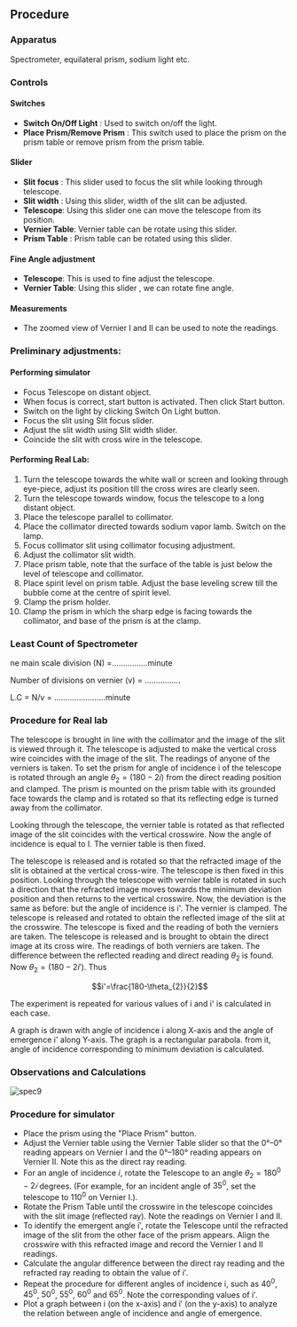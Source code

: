 ## Procedure

### Apparatus

Spectrometer, equilateral prism, sodium light etc.

### Controls
#### Switches
- **Switch On/Off Light** : Used to switch on/off the light.
- **Place Prism/Remove Prism** : This switch used to place the prism on the prism table or remove prism from the prism table.
#### Slider
- **Slit focus** : This slider used to focus the slit while looking through telescope.
- **Slit width** : Using this slider, width of the slit can be adjusted.
- **Telescope**: Using this slider one can move the telescope from its position.
- **Vernier Table**: Vernier table can be rotate using this slider.
- **Prism Table** : Prism table can be rotated using this slider. 
#### Fine Angle adjustment
- **Telescope**: This is used to fine adjust the telescope.
- **Vernier Table**: Using this slider , we can rotate fine angle.
#### Measurements
- The zoomed view of Vernier I and II can be used to note the readings.

 

### Preliminary adjustments:
#### Performing simulator
<ul>
    <li>Focus Telescope on distant object.</li>
    <li>When focus is correct, start button is activated. Then click Start button.</li>
    <li>Switch on the light by clicking Switch On Light button.</li>
    <li>Focus the slit using Slit focus slider.</li>
    <li>Adjust the slit width using Slit width slider.</li>
    <li>Coincide the slit with cross wire in the telescope.&nbsp;</li>
</ul>

####  Performing Real Lab:

<ol>
    <li>Turn  the telescope towards the white wall or screen and looking through  eye-piece, adjust its position till the cross wires are clearly seen.</li>
    <li>Turn the telescope towards window, focus the telescope to a long distant object.</li>
    <li>Place the telescope parallel to collimator.</li>
    <li>Place the collimator directed towards sodium vapor lamb. Switch on the lamp.</li>
    <li>Focus collimator slit using collimator focusing adjustment.</li>
    <li>Adjust the collimator slit width.</li>
    <li>Place prism table, note that the surface of the table is just below the level of telescope and collimator.</li>
    <li>Place spirit level on prism table. Adjust the base leveling screw till the bubble come at the centre of spirit level.</li>
    <li>Clamp the prism holder.</li>
    <li>Clamp the prism in which the sharp edge is facing towards the collimator, and base of the prism is at the clamp.</li>
</ol>


### Least Count of Spectrometer
ne main scale division (N)  =................minute

Number of divisions on vernier (v) = ................

L.C    = N/v = .......................minute

### Procedure for Real lab
The telescope is brought in line with the collimator and the image of the slit is viewed through it. The telescope is adjusted to make the vertical cross wire coincides with the image of the slit. The readings of  anyone of the verniers is taken. To set the prism for angle of incidence i of the telescope is rotated through an angle $\theta_{2}= (180-2i)$ from the direct reading position and clamped. The prism is mounted on the prism table with its grounded face towards the clamp and is rotated so that its reflecting edge is turned away from the collimator.

Looking through the telescope, the vernier table is rotated as that reflected image of the slit coincides with the vertical crosswire. Now the angle of incidence is equal to I. The vernier table is then fixed.

The telescope is released and is rotated so that the refracted image of the slit is obtained at the vertical cross-wire. The telescope is then fixed in this position. Looking through the telescope with vernier table is rotated in such a direction that the refracted image moves towards the minimum deviation position and then returns to the vertical crosswire. Now, the deviation is the same as before: but the angle of incidence is i'. The vernier is clamped. The telescope is released and rotated to obtain the reflected image of the slit at the crosswire. The telescope is fixed and the reading of both the verniers are taken. The telescope is released and is brought to obtain the direct image at its cross wire. The readings of both verniers are taken. The difference between the reflected reading and direct reading $\theta_{2}$ is found. Now $\theta_{2} = (180-2i')$. Thus

$$i'=\frac{180-\theta_{2}}{2}$$

The experiment is repeated for various values of i and i' is calculated in each case.

A graph is drawn with angle of incidence i along X-axis and the angle of emergence i' along Y-axis. The graph is a rectangular parabola. from it, angle of incidence corresponding to minimum deviation is calculated.

### Observations and Calculations

![spec9](https://github.com/user-attachments/assets/b1d0405a-8344-4ade-ab22-e986f7d8edce)

### Procedure for simulator
- Place the prism using the "Place Prism" button.
- Adjust the Vernier table using the Vernier Table slider so that the 0°–0° reading appears on Vernier I and the 0°–180° reading appears on Vernier II. Note this as the direct ray reading.
- For an angle of incidence 𝑖, rotate the Telescope to an angle $\theta_{2}=180^{0}−2𝑖$ degrees. (For example, for an incident angle of $35^{0}$, set the telescope to $110^{0}$  on Vernier I.).
- Rotate the Prism Table until the crosswire in the telescope coincides with the slit image (reflected ray). Note the readings on Vernier I and II.
- To identify the emergent angle i′, rotate the Telescope until the refracted image of the slit from the other face of the prism appears. Align the crosswire with this refracted image and record the Vernier I and II readings.
- Calculate the angular difference between the direct ray reading and the refracted ray reading to obtain the value of i′.
- Repeat the procedure for different angles of incidence i, such as $40^{0}$, $45^{0}$, $50^{0}$, $55^{0}$, $60^{0}$ and $65^{0}$. Note the corresponding values of i′.
- Plot a graph between i (on the x-axis) and i′ (on the y-axis) to analyze the relation between angle of incidence and angle of emergence.



